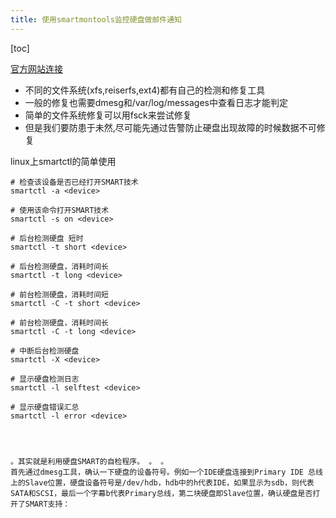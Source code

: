 ```yaml
---
title: 使用smartmontools监控硬盘做邮件通知
---
```


[toc]

[官方网站连接](https://www.smartmontools.org/)

- 不同的文件系统(xfs,reiserfs,ext4)都有自己的检测和修复工具
- 一般的修复也需要dmesg和/var/log/messages中查看日志才能判定
- 简单的文件系统修复可以用fsck来尝试修复
- 但是我们要防患于未然,尽可能先通过告警防止硬盘出现故障的时候数据不可修复

linux上smartctl的简单使用
``` shell
# 检查该设备是否已经打开SMART技术
smartctl -a <device>

# 使用该命令打开SMART技术
smartctl -s on <device>  

# 后台检测硬盘 短时
smartctl -t short <device>  

# 后台检测硬盘，消耗时间长
smartctl -t long <device>

# 前台检测硬盘，消耗时间短
smartctl -C -t short <device>

# 前台检测硬盘，消耗时间长
smartctl -C -t long <device>

# 中断后台检测硬盘
smartctl -X <device> 

# 显示硬盘检测日志
smartctl -l selftest <device>  

# 显示硬盘错误汇总
smartctl -l error <device> 




。其实就是利用硬盘SMART的自检程序。 。 。
首先通过dmesg工具，确认一下硬盘的设备符号。例如一个IDE硬盘连接到Primary IDE 总线上的Slave位置，硬盘设备符号是/dev/hdb，hdb中的h代表IDE，如果显示为sdb，则代表SATA和SCSI，最后一个字幕b代表Primary总线，第二块硬盘即Slave位置，确认硬盘是否打开了SMART支持：
```